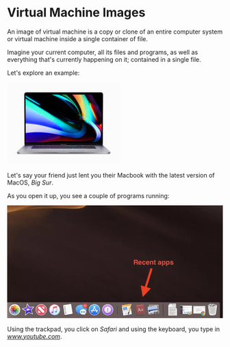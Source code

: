 # Virtual Machine Images

An image of virtual machine is a copy or clone of an entire computer system or virtual machine inside a single container of file.

Imagine your current computer, all its files and programs, as well as everything that's currently happening on it; contained in a single file.

Let's explore an example:

![macbook](assets/macbook.jpg)

Let's say your friend just lent you their Macbook with the latest version of MacOS, _Big Sur_.

As you open it up, you see a couple of programs running: 

![programs](assets/macos-mojave-recent-apps.jpg)

Using the trackpad, you click on _Safari_ and using the keyboard, you type in _www.youtube.com_.